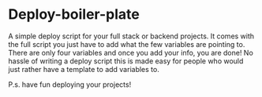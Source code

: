 # Deploy-boiler-plate

A simple deploy script for your full stack or backend projects.
It comes with the full script you just have to add what the few variables are pointing to.
There are only four variables and once you add your info, you are done! No hassle of writing
a deploy script this is made easy for people who would just rather have a template to add variables to.

P.s. have fun deploying your projects!
